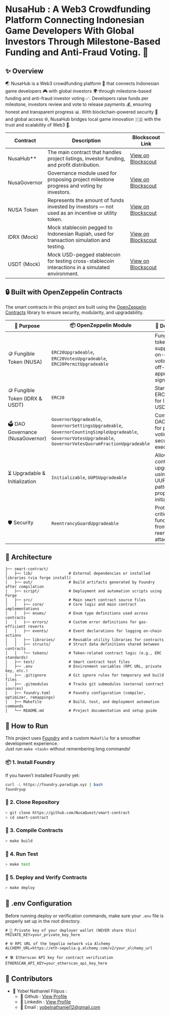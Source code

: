 # NusaHub : A Web3 Crowdfunding Platform Connecting Indonesian Game Developers With Global Investors Through Milestone-Based Funding and Anti-Fraud Voting. 🚀

## ✨ Overview

🌏 NusaHub is a Web3 crowdfunding platform 🚀 that connects Indonesian game developers 🎮 with global investors 🌍 through milestone-based funding and anti-fraud investor voting ✅. Developers raise funds per milestone, investors review and vote to release payments 💰, ensuring honest and transparent progress 📊. With blockchain-powered security 🔗 and global access 🌐, NusaHub bridges local game innovation 🇮🇩 with the trust and scalability of Web3 🧠.

| Contract         | Description                                                                                       | Blockscout Link                                                                                             |
| ---------------- | ------------------------------------------------------------------------------------------------- | ----------------------------------------------------------------------------------------------------------- |
| NusaHub**      | The main contract that handles project listings, investor funding, and profit distribution.       | [View on Blockscout](https://eth-sepolia.blockscout.com/address/0x70eCA90204067293810b64016A76Bcd8B0De5E81) |
| NusaGovernor | Governance module used for proposing project milestone progress and voting by investors.          | [View on Blockscout](https://eth-sepolia.blockscout.com/address/0x597Bdc34A6746C222E63d3bF76d8a13DE57c5741) |
| NUSA Token   | Represents the amount of funds invested by investors — not used as an incentive or utility token. | [View on Blockscout](https://eth-sepolia.blockscout.com/address/0x5Bb464e581a5c75d784CeaDe999e1d7f7f090eA8) |
| IDRX (Mock)  | Mock stablecoin pegged to Indonesian Rupiah, used for transaction simulation and testing.         | [View on Blockscout](https://eth-sepolia.blockscout.com/address/0xA97b33227009afB75dcE7023e69FEEeDE42De6a1) |
| USDT (Mock)  | Mock USD-pegged stablecoin for testing cross-stablecoin interactions in a simulated environment.  | [View on Blockscout](https://eth-sepolia.blockscout.com/address/0xFC87e203Fe83dCa11ee36B390fbFae6296A3c864) |

## 🔒 Built with OpenZeppelin Contracts

The smart contracts in this project are built using the [OpenZeppelin Contracts](https://docs.openzeppelin.com/contracts/5.x/) library to ensure security, modularity, and upgradability.

| 🔧 Purpose                      | 📦 OpenZeppelin Module                                                                                                                                          | 📄 Description                                                                           |
| ------------------------------- | --------------------------------------------------------------------------------------------------------------------------------------------------------------- | ---------------------------------------------------------------------------------------- |
| 🪙 Fungible Token (NUSA)        | `ERC20Upgradeable`, `ERC20VotesUpgradeable`, `ERC20PermitUpgradeable`                                                                                           | Fungible token with support for on-chain voting and off-chain approvals (via signatures) |
| 🪙 Fungible Token (IDRX & USDT) | `ERC20`                                                                                                                                                         | Standard ERC20 tokens for IDRX and USDT                                                  |
| 🗳️ DAO Governance (NusaGovernor)             | `GovernorUpgradeable`, `GovernorSettingsUpgradeable`, `GovernorCountingSimpleUpgradeable`, `GovernorVotesUpgradeable`, `GovernorVotesQuorumFractionUpgradeable` | Complete DAO module for proposals, voting, and secured execution            |
| ⏳ Upgradable & Initialization   | `Initializable`, `UUPSUpgradeable`                                                                                                                              | Allows contract upgradeability using the UUPS proxy pattern and proper initialization    |
| 🛡️ Security                    | `ReentrancyGuardUpgradeable`                                                                                                                                    | Protects critical functions from reentrancy attacks                                      |


## 🧩 Architecture

```
├── smart-contract/
│   ├── lib/                # External dependencies or installed libraries (via forge install)
│   ├── out/                # Build artifacts generated by Foundry after compilation
│   ├── script/             # Deployment and automation scripts using Forge
│   ├── src/                # Main smart contract source files
│   │   ├── core/           # Core logic and main contract implementations
│   │   ├── enums/          # Enum type definitions used across contracts
│   │   ├── errors/         # Custom error definitions for gas-efficient reverts
│   │   ├── events/         # Event declarations for logging on-chain actions
│   │   ├── libraries/      # Reusable utility libraries for contracts
│   │   ├── structs/        # Struct data definitions shared between contracts
│   │   └── tokens/         # Token-related contract logic (e.g., ERC standards)
│   ├── test/               # Smart contract test files
│   ├── .env                # Environment variables (RPC URL, private key, etc.)
│   ├── .gitignore          # Git ignore rules for temporary and build files
│   ├── .gitmodules         # Tracks git submodules (external contract sources)
│   ├── foundry.toml        # Foundry configuration (compiler, optimizer, remappings)
│   ├── Makefile            # Build, test, and deployment automation commands
│   └── README.md           # Project documentation and setup guide

```

## 🧭 How to Run

This project uses [Foundry](https://book.getfoundry.sh/) and a custom `Makefile` for a smoother development experience.  
Just run `make <task>` without remembering long commands!

### 📦 1. Install Foundry

If you haven’t installed Foundry yet:

```bash
curl -L https://foundry.paradigm.xyz | bash
foundryup
```

### 📁 2. Clone Repository

```bash
> git clone https://github.com/NusaQuest/smart-contract
> cd smart-contract
```

### 🔨 3. Compile Contracts

```bash
> make build
```

### 🧪 4. Run Test

```bash
> make test
```

### 🎯 5. Deploy and Verify Contracts

```bash
> make deploy
```

## 🔐 .env Configuration

Before running deploy or verification commands, make sure your `.env` file is properly set up in the root directory.

```env
# 🔑 Private key of your deployer wallet (NEVER share this)
PRIVATE_KEY=your_private_key_here

# 🌐 RPC URL of the Sepolia network via Alchemy
ALCHEMY_URL=https://eth-sepolia.g.alchemy.com/v2/your_alchemy_url

# 🛠️ Etherscan API key for contract verification
ETHERSCAN_API_KEY=your_etherscan_api_key_here
```

## 🤝 Contributors

- 🧑 Yobel Nathaniel Filipus :
  - 🐙 Github : [View Profile](https://github.com/yebology)
  - 💼 Linkedin : [View Profile](https://linkedin.com/in/yobelnathanielfilipus)
  - 📧 Email : [yobelnathaniel12@gmail.com](mailto:yobelnathaniel12@gmail.com)
